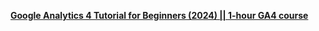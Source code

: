 **[Google Analytics 4 Tutorial for Beginners (2024) || 1-hour GA4 course](https://www.youtube.com/watch?v=u_ECkoHVlZ8)**

